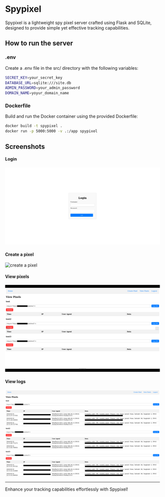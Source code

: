 # Spypixel

Spypixel is a lightweight spy pixel server crafted using Flask and SQLite, designed to provide simple yet effective tracking capabilities.

## How to run the server

### .env

Create a .env file in the src/ directory with the following variables:

```bash
SECRET_KEY=your_secret_key
DATABASE_URL=sqlite:///site.db
ADMIN_PASSWORD=your_admin_password
DOMAIN_NAME=yoyur_domain_name
```
### Dockerfile

Build and run the Docker container using the provided Dockerfile:

```bash
docker build -t spypixel .
docker run -p 5000:5000 -v .:/app spypixel
```

## Screenshots

#### Login

![login](login.png)

#### Create a pixel

![create a pixel](create_pixel.png)

#### View pixels

![view pixels](view_pixels.png)

#### View logs

![logs](logs.png)

---
Enhance your tracking capabilities effortlessly with Spypixel!